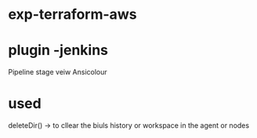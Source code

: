 # exp-terraform-aws

# plugin -jenkins 
Pipeline stage veiw 
Ansicolour

# used 
deleteDir() -> to cllear the biuls history or workspace  in the agent or nodes 
 
